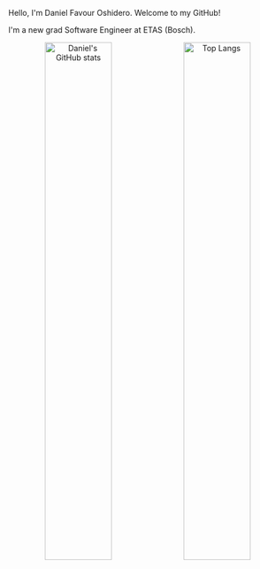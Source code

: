 Hello, I'm Daniel Favour Oshidero. Welcome to my GitHub!

I'm a new grad Software Engineer at ETAS (Bosch).


<div align="center">
  <img src="https://github-readme-stats.vercel.app/api?username=dfoshidero&rank_icon=github" alt="Daniel's GitHub stats" width="49%">
  <img src="https://github-readme-stats.vercel.app/api/top-langs/?username=dfoshidero&layout=donut" alt="Top Langs" width="49%">
</div>

